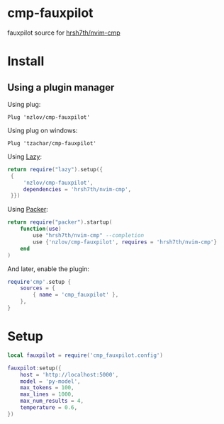 # cmp-fauxpilot

fauxpilot source for [hrsh7th/nvim-cmp](https://github.com/hrsh7th/nvim-cmp)

# Install

## Using a plugin manager

Using plug:

```viml
Plug 'nzlov/cmp-fauxpilot'
```

Using plug on windows:

```viml
Plug 'tzachar/cmp-fauxpilot'
```

Using [Lazy](https://github.com/folke/lazy.nvim/):

```lua
return require("lazy").setup({
 {
     'nzlov/cmp-fauxpilot',
     dependencies = 'hrsh7th/nvim-cmp',
 }})
```

Using [Packer](https://github.com/wbthomason/packer.nvim/):

```lua
return require("packer").startup(
	function(use)
		use "hrsh7th/nvim-cmp" --completion
		use {'nzlov/cmp-fauxpilot', requires = 'hrsh7th/nvim-cmp'}
	end
)
```

And later, enable the plugin:

```lua
require'cmp'.setup {
	sources = {
		{ name = 'cmp_fauxpilot' },
	},
}
```

# Setup

```lua
local fauxpilot = require('cmp_fauxpilot.config')

fauxpilot:setup({
    host = 'http://localhost:5000',
    model = 'py-model',
    max_tokens = 100,
    max_lines = 1000,
    max_num_results = 4,
    temperature = 0.6,
})
```
